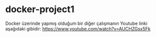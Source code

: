 # docker-project1
 Docker üzerinde yapmış olduğum bir diğer çalışmanın Youtube linki aşağıdaki gibidir:
 https://www.youtube.com/watch?v=AUCHZGsx5Fk
